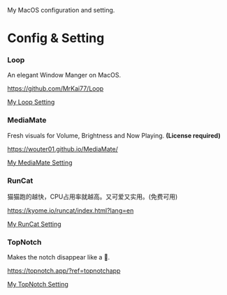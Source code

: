 
My MacOS configuration and setting.

# Config & Setting

### Loop

An elegant Window Manger on MacOS.

https://github.com/MrKai77/Loop

[My Loop Setting](software/Loop/Loop.md)

### MediaMate

Fresh visuals for Volume, Brightness and Now Playing. **(License required)**

https://wouter01.github.io/MediaMate/

[My MediaMate Setting](software/MediaMate/MediaMate.md)

### RunCat

猫猫跑的越快，CPU占用率就越高。又可爱又实用。(免费可用)

https://kyome.io/runcat/index.html?lang=en

[My RunCat Setting](software/RunCat/RunCat.md)

### TopNotch

Makes the notch disappear like a 🥷.

https://topnotch.app/?ref=topnotchapp

[My TopNotch Setting](software/TopNotch/TopNotch.md)


